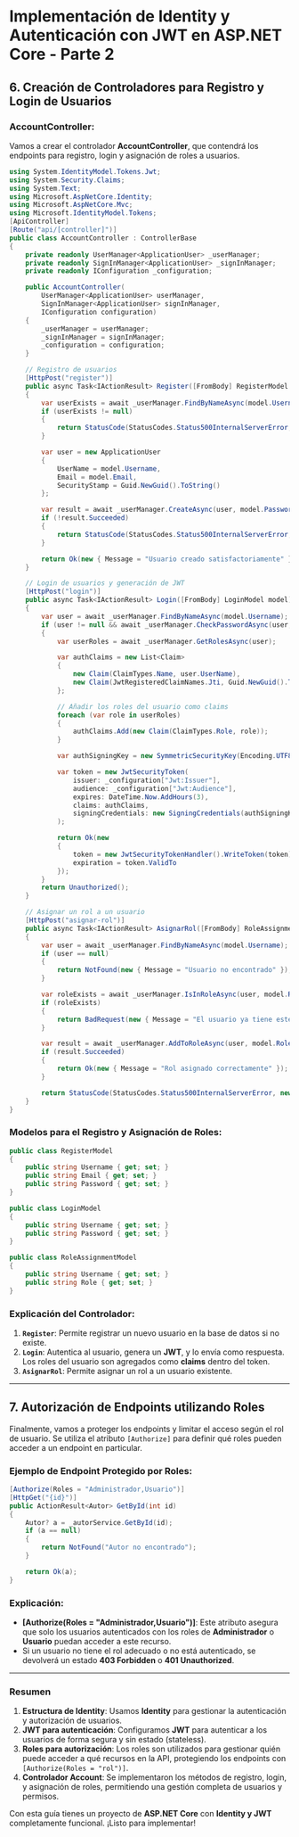 
# Implementación de Identity y Autenticación con JWT en ASP.NET Core - Parte 2

## 6. Creación de Controladores para Registro y Login de Usuarios

### **AccountController**:

Vamos a crear el controlador **AccountController**, que contendrá los endpoints para registro, login y asignación de roles a usuarios.

```csharp
using System.IdentityModel.Tokens.Jwt;
using System.Security.Claims;
using System.Text;
using Microsoft.AspNetCore.Identity;
using Microsoft.AspNetCore.Mvc;
using Microsoft.IdentityModel.Tokens;
[ApiController]
[Route("api/[controller]")]
public class AccountController : ControllerBase
{
    private readonly UserManager<ApplicationUser> _userManager;
    private readonly SignInManager<ApplicationUser> _signInManager;
    private readonly IConfiguration _configuration;

    public AccountController(
        UserManager<ApplicationUser> userManager, 
        SignInManager<ApplicationUser> signInManager, 
        IConfiguration configuration)
    {
        _userManager = userManager;
        _signInManager = signInManager;
        _configuration = configuration;
    }

    // Registro de usuarios
    [HttpPost("register")]
    public async Task<IActionResult> Register([FromBody] RegisterModel model)
    {
        var userExists = await _userManager.FindByNameAsync(model.Username);
        if (userExists != null)
        {
            return StatusCode(StatusCodes.Status500InternalServerError, new { Message = "El usuario ya existe" });
        }

        var user = new ApplicationUser
        {
            UserName = model.Username,
            Email = model.Email,
            SecurityStamp = Guid.NewGuid().ToString()
        };

        var result = await _userManager.CreateAsync(user, model.Password);
        if (!result.Succeeded)
        {
            return StatusCode(StatusCodes.Status500InternalServerError, new { Message = "Error al crear usuario" });
        }

        return Ok(new { Message = "Usuario creado satisfactoriamente" });
    }

    // Login de usuarios y generación de JWT
    [HttpPost("login")]
    public async Task<IActionResult> Login([FromBody] LoginModel model)
    {
        var user = await _userManager.FindByNameAsync(model.Username);
        if (user != null && await _userManager.CheckPasswordAsync(user, model.Password))
        {
            var userRoles = await _userManager.GetRolesAsync(user);

            var authClaims = new List<Claim>
            {
                new Claim(ClaimTypes.Name, user.UserName),
                new Claim(JwtRegisteredClaimNames.Jti, Guid.NewGuid().ToString()), // Identificador único para el token
            };

            // Añadir los roles del usuario como claims
            foreach (var role in userRoles)
            {
                authClaims.Add(new Claim(ClaimTypes.Role, role));
            }

            var authSigningKey = new SymmetricSecurityKey(Encoding.UTF8.GetBytes(_configuration["Jwt:Key"]));

            var token = new JwtSecurityToken(
                issuer: _configuration["Jwt:Issuer"],
                audience: _configuration["Jwt:Audience"],
                expires: DateTime.Now.AddHours(3),
                claims: authClaims,
                signingCredentials: new SigningCredentials(authSigningKey, SecurityAlgorithms.HmacSha256)
            );

            return Ok(new
            {
                token = new JwtSecurityTokenHandler().WriteToken(token),
                expiration = token.ValidTo
            });
        }
        return Unauthorized();
    }

    // Asignar un rol a un usuario
    [HttpPost("asignar-rol")]
    public async Task<IActionResult> AsignarRol([FromBody] RoleAssignmentModel model)
    {
        var user = await _userManager.FindByNameAsync(model.Username);
        if (user == null)
        {
            return NotFound(new { Message = "Usuario no encontrado" });
        }

        var roleExists = await _userManager.IsInRoleAsync(user, model.Role);
        if (roleExists)
        {
            return BadRequest(new { Message = "El usuario ya tiene este rol" });
        }

        var result = await _userManager.AddToRoleAsync(user, model.Role);
        if (result.Succeeded)
        {
            return Ok(new { Message = "Rol asignado correctamente" });
        }

        return StatusCode(StatusCodes.Status500InternalServerError, new { Message = "Error al asignar el rol" });
    }
}
```

### Modelos para el Registro y Asignación de Roles:

```csharp
public class RegisterModel
{
    public string Username { get; set; }
    public string Email { get; set; }
    public string Password { get; set; }
}

public class LoginModel
{
    public string Username { get; set; }
    public string Password { get; set; }
}

public class RoleAssignmentModel
{
    public string Username { get; set; }
    public string Role { get; set; }
}
```

### Explicación del Controlador:

1. **`Register`**: Permite registrar un nuevo usuario en la base de datos si no existe.
2. **`Login`**: Autentica al usuario, genera un **JWT**, y lo envía como respuesta. Los roles del usuario son agregados como **claims** dentro del token.
3. **`AsignarRol`**: Permite asignar un rol a un usuario existente.

---

## 7. Autorización de Endpoints utilizando Roles

Finalmente, vamos a proteger los endpoints y limitar el acceso según el rol de usuario. Se utiliza el atributo `[Authorize]` para definir qué roles pueden acceder a un endpoint en particular.

### Ejemplo de Endpoint Protegido por Roles:

```csharp
[Authorize(Roles = "Administrador,Usuario")]
[HttpGet("{id}")]
public ActionResult<Autor> GetById(int id)
{
    Autor? a = _autorService.GetById(id);
    if (a == null)
    {
        return NotFound("Autor no encontrado");
    }

    return Ok(a);
}
```

### Explicación:

- **[Authorize(Roles = "Administrador,Usuario")]**: Este atributo asegura que solo los usuarios autenticados con los roles de **Administrador** o **Usuario** puedan acceder a este recurso.
- Si un usuario no tiene el rol adecuado o no está autenticado, se devolverá un estado **403 Forbidden** o **401 Unauthorized**.

---

### Resumen

1. **Estructura de Identity**: Usamos **Identity** para gestionar la autenticación y autorización de usuarios.
2. **JWT para autenticación**: Configuramos **JWT** para autenticar a los usuarios de forma segura y sin estado (stateless).
3. **Roles para autorización**: Los roles son utilizados para gestionar quién puede acceder a qué recursos en la API, protegiendo los endpoints con `[Authorize(Roles = "rol")]`.
4. **Controlador Account**: Se implementaron los métodos de registro, login, y asignación de roles, permitiendo una gestión completa de usuarios y permisos.

Con esta guía tienes un proyecto de **ASP.NET Core** con **Identity y JWT** completamente funcional. ¡Listo para implementar!
